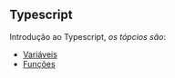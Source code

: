Typescript
--------------------------------------------------
Introdução ao Typescript, *os tópcios são*:

* [Variáveis](https://github.com/robsonoduarte/learn-angularjs/blob/master/construindo-aplicacoes-web-com-o-novo-angular-4/typescript/variaveis.ts)
* [Funções](https://github.com/robsonoduarte/learn-angularjs/blob/master/construindo-aplicacoes-web-com-o-novo-angular-4/typescript/funcoes.ts)
